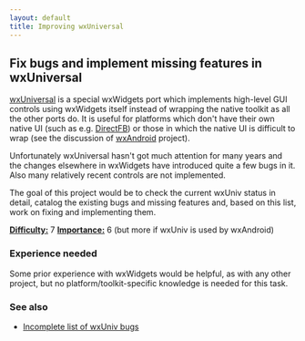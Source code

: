 ```yaml
---
layout: default
title: Improving wxUniversal
---
```


## Fix bugs and implement missing features in wxUniversal

[wxUniversal](http://www.wxwidgets.org/about/wxuniv.htm) is a special
wxWidgets port which implements high-level GUI controls using wxWidgets itself
instead of wrapping the native toolkit as all the other ports do. It is useful
for platforms which don't have their own native UI (such as e.g.
[DirectFB](http://directfb.org/)) or those in which the native UI is difficult
to wrap (see the discussion of [wxAndroid](../project/android) project).

Unfortunately wxUniversal hasn't got much attention for many years and the
changes elsewhere in wxWidgets have introduced quite a few bugs in it. Also
many relatively recent controls are not implemented.

The goal of this project would be to check the current wxUniv status in
detail, catalog the existing bugs and missing features and, based on this
list, work on fixing and implementing them.

[**Difficulty:**](../project-ratings) 7
[**Importance:**](../project-ratings) 6 (but more if wxUniv is used by wxAndroid)

### Experience needed

Some prior experience with wxWidgets would be helpful, as with any other
project, but no platform/toolkit-specific knowledge is needed for this task.

### See also

* [Incomplete list of wxUniv bugs](http://trac.wxwidgets.org/query?status=accepted&status=confirmed&status=infoneeded&status=infoneeded_new&status=new&status=portneeded&status=reopened&component=wxUniv+%28any+port%29&order=priority&col=id&col=summary&col=status&col=type&col=priority&col=milestone&col=component)
